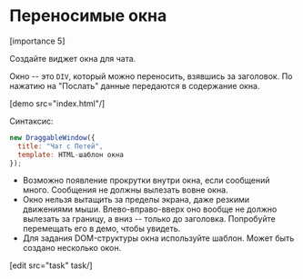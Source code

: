 # Переносимые окна

[importance 5]

Создайте виджет окна для чата.

Окно -- это `DIV`, который можно переносить, взявшись за заголовок. По нажатию на "Послать" данные передаются в содержание окна. 

[demo src="index.html"/]

Синтаксис:

```js
new DraggableWindow({
  title: "Чат с Петей",
  template: HTML-шаблон окна
});
```

<ul>
<li>Возможно появление прокрутки внутри окна, если сообщений много. Сообщения не должны вылезать вовне окна.</li>
<li>Окно нельзя вытащить за пределы экрана, даже резкими движениями мыши. Влево-вправо-вверх оно вообще не должно вылезать за границу, а вниз -- только до заголовка. Попробуйте перемещать его в демо, чтобы увидеть.</li>
<li>Для задания DOM-структуры окна используйте шаблон. Может быть создано несколько окон.</li>
</ul>

[edit src="task" task/]